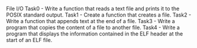 File I/O
Task0 - Write a function that reads a text file and prints it to the POSIX standard output.
Task1 - Create a function that creates a file.
Task2 - Write a function that appends text at the end of a file.
Task3 - Write a program that copies the content of a file to another file.
Task4 - Write a program that displays the information contained in the ELF header at the start of an ELF file.
